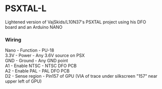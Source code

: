 # PSXTAL-L
Lightened version of VajSkids/L10N37's PSXTAL project using his DFO board and an Arduino NANO



### Wiring<br />

Nano - Function - PU-18<br />
3.3V - Power - Any 3.6V source on PSX<br />
GND - Ground - Any GND point<br />
A1 -	Enable NTSC - NTSC DFO PCB<br />
A2 -	Enable PAL - PAL DFO PCB<br />
D2 - Sense region - Pin157 of GPU (VIA of trace under silkscreen "157" near upper left of GPU)<br />


